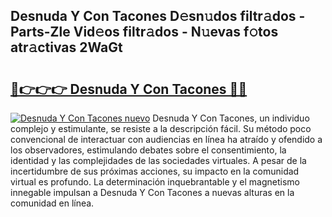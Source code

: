 ## Desnuda Y Con Tacones D𝚎sn𝚞dos filtr𝚊dos - Parts-Zle Vid𝚎os filtr𝚊dos - N𝚞evas f𝚘tos atr𝚊ctivas 2WaGt

# <h2><a href="http://mb6mu5l.tromn.icu/?c=Desnuda+Y+Con+Tacones">🔗👉👉👉 Desnuda Y Con Tacones 🔗🔗</a></h2>

[![Desnuda Y Con Tacones nuevo](https://i.imgur.com/pEAQMta.gif)](http://mb6mu5l.tromn.icu/?c=Desnuda+Y+Con+Tacones)
Desnuda Y Con Tacones, un individuo complejo y estimulante, se resiste a la descripción fácil. Su método poco convencional de interactuar con audiencias en línea ha atraído y ofendido a los observadores, estimulando debates sobre el consentimiento, la identidad y las complejidades de las sociedades virtuales. A pesar de la incertidumbre de sus próximas acciones, su impacto en la comunidad virtual es profundo. La determinación inquebrantable y el magnetismo innegable impulsan a Desnuda Y Con Tacones a nuevas alturas en la comunidad en línea.
